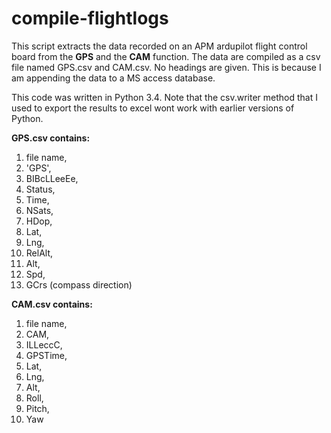 # compile-flightlogs
This script extracts the data recorded on an APM ardupilot flight control board from the **GPS** and the **CAM** function. The data are compiled as a csv file named GPS.csv and CAM.csv. No headings are given. This is because I am appending the data to a MS access database. 

This code was written in Python 3.4. Note that the csv.writer method that I used to export the results to excel wont work with earlier versions of Python.

**GPS.csv contains:** 
1. file name, 
2. 'GPS', 
3. BIBcLLeeEe, 
4. Status,
5. Time,
6. NSats,
7. HDop,
8. Lat,
9. Lng,
10. RelAlt,
11. Alt,
12. Spd,
13. GCrs (compass direction)

**CAM.csv contains:**
1. file name,
2. CAM, 
3. ILLeccC, 
4. GPSTime,
5. Lat,
6. Lng,
7. Alt,
8. Roll,
9. Pitch,
10. Yaw
